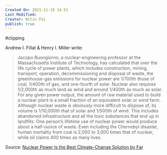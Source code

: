 ```yaml
---
Created On: 2021-11-10 14:51
Last Modified: 
Creator: Nitin Pai
publish: true
---
```


#clipping 

Andrew I. Fillat & Henry I. Miller write:
>Jacopo Buongiorno, a nuclear-engineering professor at the Massachusetts Institute of Technology, has calculated that over the life cycle of power plants, which includes construction, mining, transport, operation, decommissioning and disposal of waste, the greenhouse-gas emissions for nuclear power are 1/700th those of coal, 1/400th of gas, and one-fourth of solar. Nuclear also requires 1/2,000th as much land as wind and around 1/400th as much as solar. For any given power output, the amount of raw material used to build a nuclear plant is a small fraction of an equivalent solar or wind farm. Although nuclear waste is obviously more difficult to dispose of, its volume is 1/10,000th that of solar and 1/500th of wind. This includes abandoned infrastructure and all the toxic substances that end up in landfills. One person’s lifetime use of nuclear power would produce about a half-ounce of waste. Even including the Chernobyl disaster, human mortality from coal is 2,000 to 3,000 times that of nuclear, while oil claims 400 times as many lives.

Source: [Nuclear Power Is the Best Climate-Change Solution by Far](https://www.wsj.com/amp/articles/nuclear-power-best-climate-change-solution-by-far-global-warming-emissions-cop26-11636056581)
